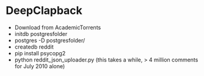 # DeepClapback

- Download from AcademicTorrents
- initdb postgresfolder
- postgres -D postgresfolder/
- createdb reddit
- pip install psycopg2
- python reddit_json_uploader.py (this takes a while, > 4 million comments for July 2010 alone)
